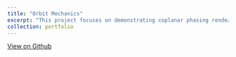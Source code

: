 ```yaml
---
title: "Orbit Mechanics"
excerpt: "This project focuses on demonstrating coplanar phasing rendezvous maneuvers that a chaser satellite can perform to rendezvous with a target satellite. [View on Github](https://github.com/TonyDTiger/My-Projects/tree/main/Orbit%20Mechanics) <br/><img src='/images/orbit_phasing_example.png'>"
collection: portfolio
---
```


[View on Github](https://github.com/TonyDTiger/My-Projects/tree/main/Orbit%20Mechanics)
